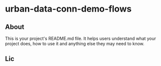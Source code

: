 urban-data-conn-demo-flows
==========================

## About

This is your project's README.md file. It helps users understand what your
project does, how to use it and anything else they may need to know.


## Lic